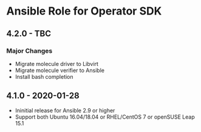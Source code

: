 # Ansible Role for Operator SDK

## 4.2.0 - TBC

### Major Changes

  - Migrate molecule driver to Libvirt
  - Migrate molecule verifier to Ansible
  - Install bash completion

## 4.1.0 - 2020-01-28

  - Ininitial release for Ansible 2.9 or higher
  - Support both Ubuntu 16.04/18.04 or RHEL/CentOS 7 or openSUSE Leap 15.1
